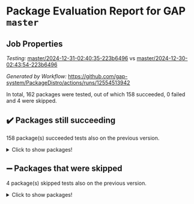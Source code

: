 # Package Evaluation Report for GAP `master`

## Job Properties

*Testing:* [master/2024-12-31-02:40:35-223b6496](https://github.com/gap-system/PackageDistro/blob/data/reports/master/2024-12-31-02:40:35-223b6496) vs [master/2024-12-30-02:43:54-223b6496](https://github.com/gap-system/PackageDistro/blob/data/reports/master/2024-12-30-02:43:54-223b6496)

*Generated by Workflow:* https://github.com/gap-system/PackageDistro/actions/runs/12554513942

In total, 162 packages were tested, out of which 158 succeeded, 0 failed and 4 were skipped.

## :heavy_check_mark: Packages still succeeding

158 package(s) succeeded tests also on the previous version.
<details><summary>Click to show packages!</summary>

- 4ti2interface 2024.11-01 [(success)](https://github.com/gap-system/PackageDistro/actions/runs/12554513942/job/35003439446)
- ace 5.6.2 [(success)](https://github.com/gap-system/PackageDistro/actions/runs/12554513942/job/35003441912)
- aclib 1.3.2 [(success)](https://github.com/gap-system/PackageDistro/actions/runs/12554513942/job/35003442458)
- agt 0.3.1 [(success)](https://github.com/gap-system/PackageDistro/actions/runs/12554513942/job/35003442864)
- alnuth 3.2.1 [(success)](https://github.com/gap-system/PackageDistro/actions/runs/12554513942/job/35003443067)
- anupq 3.3.1 [(success)](https://github.com/gap-system/PackageDistro/actions/runs/12554513942/job/35003443193)
- atlasrep 2.1.9 [(success)](https://github.com/gap-system/PackageDistro/actions/runs/12554513942/job/35003443384)
- autodoc 2023.06.19 [(success)](https://github.com/gap-system/PackageDistro/actions/runs/12554513942/job/35003443537)
- automata 1.16 [(success)](https://github.com/gap-system/PackageDistro/actions/runs/12554513942/job/35003443663)
- automgrp 1.3.2 [(success)](https://github.com/gap-system/PackageDistro/actions/runs/12554513942/job/35003443786)
- autpgrp 1.11 [(success)](https://github.com/gap-system/PackageDistro/actions/runs/12554513942/job/35003443882)
- cap 2024.11-02 [(success)](https://github.com/gap-system/PackageDistro/actions/runs/12554513942/job/35003443995)
- caratinterface 2.3.7 [(success)](https://github.com/gap-system/PackageDistro/actions/runs/12554513942/job/35003444182)
- cddinterface 2024.09.02 [(success)](https://github.com/gap-system/PackageDistro/actions/runs/12554513942/job/35003444290)
- circle 1.6.6 [(success)](https://github.com/gap-system/PackageDistro/actions/runs/12554513942/job/35003444444)
- classicpres 1.22 [(success)](https://github.com/gap-system/PackageDistro/actions/runs/12554513942/job/35003444596)
- cohomolo 1.6.11 [(success)](https://github.com/gap-system/PackageDistro/actions/runs/12554513942/job/35003444740)
- congruence 1.2.7 [(success)](https://github.com/gap-system/PackageDistro/actions/runs/12554513942/job/35003444869)
- corefreesub 0.6 [(success)](https://github.com/gap-system/PackageDistro/actions/runs/12554513942/job/35003445003)
- corelg 1.57 [(success)](https://github.com/gap-system/PackageDistro/actions/runs/12554513942/job/35003445122)
- crime 1.6 [(success)](https://github.com/gap-system/PackageDistro/actions/runs/12554513942/job/35003445278)
- crisp 1.4.6 [(success)](https://github.com/gap-system/PackageDistro/actions/runs/12554513942/job/35003445397)
- crypting 0.10.5 [(success)](https://github.com/gap-system/PackageDistro/actions/runs/12554513942/job/35003445494)
- cryst 4.1.27 [(success)](https://github.com/gap-system/PackageDistro/actions/runs/12554513942/job/35003445663)
- crystcat 1.1.10 [(success)](https://github.com/gap-system/PackageDistro/actions/runs/12554513942/job/35003445759)
- ctbllib 1.3.9 [(success)](https://github.com/gap-system/PackageDistro/actions/runs/12554513942/job/35003445913)
- cubefree 1.20 [(success)](https://github.com/gap-system/PackageDistro/actions/runs/12554513942/job/35003446095)
- curlinterface 2.4.0 [(success)](https://github.com/gap-system/PackageDistro/actions/runs/12554513942/job/35003446312)
- cvec 2.8.2 [(success)](https://github.com/gap-system/PackageDistro/actions/runs/12554513942/job/35003446473)
- datastructures 0.3.1 [(success)](https://github.com/gap-system/PackageDistro/actions/runs/12554513942/job/35003446635)
- deepthought 1.0.7 [(success)](https://github.com/gap-system/PackageDistro/actions/runs/12554513942/job/35003446800)
- design 1.8.2 [(success)](https://github.com/gap-system/PackageDistro/actions/runs/12554513942/job/35003446927)
- difsets 2.3.1 [(success)](https://github.com/gap-system/PackageDistro/actions/runs/12554513942/job/35003447144)
- digraphs 1.9.0 [(success)](https://github.com/gap-system/PackageDistro/actions/runs/12554513942/job/35003447299)
- edim 1.3.8 [(success)](https://github.com/gap-system/PackageDistro/actions/runs/12554513942/job/35003447503)
- example 4.4.0 [(success)](https://github.com/gap-system/PackageDistro/actions/runs/12554513942/job/35003447731)
- examplesforhomalg 2023.10-01 [(success)](https://github.com/gap-system/PackageDistro/actions/runs/12554513942/job/35003447916)
- factint 1.6.3 [(success)](https://github.com/gap-system/PackageDistro/actions/runs/12554513942/job/35003448143)
- ferret 1.0.14 [(success)](https://github.com/gap-system/PackageDistro/actions/runs/12554513942/job/35003448361)
- fga 1.5.0 [(success)](https://github.com/gap-system/PackageDistro/actions/runs/12554513942/job/35003448518)
- fining 1.5.6 [(success)](https://github.com/gap-system/PackageDistro/actions/runs/12554513942/job/35003448672)
- float 1.0.5 [(success)](https://github.com/gap-system/PackageDistro/actions/runs/12554513942/job/35003448914)
- format 1.4.4 [(success)](https://github.com/gap-system/PackageDistro/actions/runs/12554513942/job/35003449047)
- forms 1.2.12 [(success)](https://github.com/gap-system/PackageDistro/actions/runs/12554513942/job/35003449257)
- fplsa 1.2.6 [(success)](https://github.com/gap-system/PackageDistro/actions/runs/12554513942/job/35003449426)
- fr 2.4.13 [(success)](https://github.com/gap-system/PackageDistro/actions/runs/12554513942/job/35003449573)
- francy 2.0.3 [(success)](https://github.com/gap-system/PackageDistro/actions/runs/12554513942/job/35003449739)
- fwtree 1.3 [(success)](https://github.com/gap-system/PackageDistro/actions/runs/12554513942/job/35003449884)
- gapdoc 1.6.7 [(success)](https://github.com/gap-system/PackageDistro/actions/runs/12554513942/job/35003450006)
- gauss 2024.11-01 [(success)](https://github.com/gap-system/PackageDistro/actions/runs/12554513942/job/35003450131)
- gaussforhomalg 2024.08-01 [(success)](https://github.com/gap-system/PackageDistro/actions/runs/12554513942/job/35003450367)
- gbnp 1.1.0 [(success)](https://github.com/gap-system/PackageDistro/actions/runs/12554513942/job/35003450527)
- generalizedmorphismsforcap 2024.09-03 [(success)](https://github.com/gap-system/PackageDistro/actions/runs/12554513942/job/35003450684)
- genss 1.6.9 [(success)](https://github.com/gap-system/PackageDistro/actions/runs/12554513942/job/35003450826)
- gradedmodules 2024.01-01 [(success)](https://github.com/gap-system/PackageDistro/actions/runs/12554513942/job/35003450965)
- gradedringforhomalg 2024.07-01 [(success)](https://github.com/gap-system/PackageDistro/actions/runs/12554513942/job/35003451143)
- grape 4.9.2 [(success)](https://github.com/gap-system/PackageDistro/actions/runs/12554513942/job/35003451301)
- groupoids 1.76 [(success)](https://github.com/gap-system/PackageDistro/actions/runs/12554513942/job/35003451439)
- grpconst 2.6.5 [(success)](https://github.com/gap-system/PackageDistro/actions/runs/12554513942/job/35003451674)
- guarana 0.96.3 [(success)](https://github.com/gap-system/PackageDistro/actions/runs/12554513942/job/35003451833)
- guava 3.19 [(success)](https://github.com/gap-system/PackageDistro/actions/runs/12554513942/job/35003452015)
- hap 1.66 [(success)](https://github.com/gap-system/PackageDistro/actions/runs/12554513942/job/35003452267)
- hapcryst 0.1.15 [(success)](https://github.com/gap-system/PackageDistro/actions/runs/12554513942/job/35003452447)
- hecke 1.5.4 [(success)](https://github.com/gap-system/PackageDistro/actions/runs/12554513942/job/35003452721)
- help 4.0 [(success)](https://github.com/gap-system/PackageDistro/actions/runs/12554513942/job/35003452954)
- homalg 2024.01-01 [(success)](https://github.com/gap-system/PackageDistro/actions/runs/12554513942/job/35003453111)
- homalgtocas 2023.11-01 [(success)](https://github.com/gap-system/PackageDistro/actions/runs/12554513942/job/35003453277)
- idrel 2.48 [(success)](https://github.com/gap-system/PackageDistro/actions/runs/12554513942/job/35003453432)
- images 1.3.3 [(success)](https://github.com/gap-system/PackageDistro/actions/runs/12554513942/job/35003453586)
- intpic 0.4.0 [(success)](https://github.com/gap-system/PackageDistro/actions/runs/12554513942/job/35003453778)
- io 4.9.1 [(success)](https://github.com/gap-system/PackageDistro/actions/runs/12554513942/job/35003454086)
- io_forhomalg 2023.02-04 [(success)](https://github.com/gap-system/PackageDistro/actions/runs/12554513942/job/35003454402)
- irredsol 1.4.4 [(success)](https://github.com/gap-system/PackageDistro/actions/runs/12554513942/job/35003454596)
- json 2.2.2 [(success)](https://github.com/gap-system/PackageDistro/actions/runs/12554513942/job/35003454866)
- jupyterkernel 1.5.1 [(success)](https://github.com/gap-system/PackageDistro/actions/runs/12554513942/job/35003454969)
- jupyterviz 1.5.6 [(success)](https://github.com/gap-system/PackageDistro/actions/runs/12554513942/job/35003455122)
- kan 1.37 [(success)](https://github.com/gap-system/PackageDistro/actions/runs/12554513942/job/35003455341)
- kbmag 1.5.11 [(success)](https://github.com/gap-system/PackageDistro/actions/runs/12554513942/job/35003455491)
- laguna 3.9.7 [(success)](https://github.com/gap-system/PackageDistro/actions/runs/12554513942/job/35003455642)
- liealgdb 2.2.1 [(success)](https://github.com/gap-system/PackageDistro/actions/runs/12554513942/job/35003455767)
- liepring 2.9.1 [(success)](https://github.com/gap-system/PackageDistro/actions/runs/12554513942/job/35003455882)
- liering 2.4.2 [(success)](https://github.com/gap-system/PackageDistro/actions/runs/12554513942/job/35003456031)
- linearalgebraforcap 2024.10-01 [(success)](https://github.com/gap-system/PackageDistro/actions/runs/12554513942/job/35003456211)
- lins 0.9 [(success)](https://github.com/gap-system/PackageDistro/actions/runs/12554513942/job/35003456343)
- localizeringforhomalg 2023.10-01 [(success)](https://github.com/gap-system/PackageDistro/actions/runs/12554513942/job/35003456526)
- loops 3.4.4 [(success)](https://github.com/gap-system/PackageDistro/actions/runs/12554513942/job/35003456649)
- lpres 1.1.1 [(success)](https://github.com/gap-system/PackageDistro/actions/runs/12554513942/job/35003456821)
- majoranaalgebras 1.5.2 [(success)](https://github.com/gap-system/PackageDistro/actions/runs/12554513942/job/35003456973)
- mapclass 1.4.6 [(success)](https://github.com/gap-system/PackageDistro/actions/runs/12554513942/job/35003457134)
- matgrp 0.71 [(success)](https://github.com/gap-system/PackageDistro/actions/runs/12554513942/job/35003457259)
- matricesforhomalg 2024.11-02 [(success)](https://github.com/gap-system/PackageDistro/actions/runs/12554513942/job/35003457412)
- modisom 3.0.0 [(success)](https://github.com/gap-system/PackageDistro/actions/runs/12554513942/job/35003457540)
- modulepresentationsforcap 2024.09-02 [(success)](https://github.com/gap-system/PackageDistro/actions/runs/12554513942/job/35003457716)
- modules 2024.01-01 [(success)](https://github.com/gap-system/PackageDistro/actions/runs/12554513942/job/35003457841)
- monoidalcategories 2024.09-05 [(success)](https://github.com/gap-system/PackageDistro/actions/runs/12554513942/job/35003457945)
- nconvex 2024.12-01 [(success)](https://github.com/gap-system/PackageDistro/actions/runs/12554513942/job/35003458096)
- nilmat 1.4.2 [(success)](https://github.com/gap-system/PackageDistro/actions/runs/12554513942/job/35003458217)
- nock 1.5 [(success)](https://github.com/gap-system/PackageDistro/actions/runs/12554513942/job/35003458331)
- normalizinterface 1.3.7 [(success)](https://github.com/gap-system/PackageDistro/actions/runs/12554513942/job/35003458487)
- nq 2.5.11 [(success)](https://github.com/gap-system/PackageDistro/actions/runs/12554513942/job/35003458622)
- numericalsgps 1.4.0 [(success)](https://github.com/gap-system/PackageDistro/actions/runs/12554513942/job/35003458749)
- openmath 11.5.3 [(success)](https://github.com/gap-system/PackageDistro/actions/runs/12554513942/job/35003458850)
- orb 4.9.1 [(success)](https://github.com/gap-system/PackageDistro/actions/runs/12554513942/job/35003459004)
- packagemanager 1.6 [(success)](https://github.com/gap-system/PackageDistro/actions/runs/12554513942/job/35003459145)
- patternclass 2.4.5 [(success)](https://github.com/gap-system/PackageDistro/actions/runs/12554513942/job/35003459259)
- permut 2.0.5 [(success)](https://github.com/gap-system/PackageDistro/actions/runs/12554513942/job/35003459398)
- polenta 1.3.10 [(success)](https://github.com/gap-system/PackageDistro/actions/runs/12554513942/job/35003459512)
- polymaking 0.8.7 [(success)](https://github.com/gap-system/PackageDistro/actions/runs/12554513942/job/35003459644)
- primgrp 3.4.4 [(success)](https://github.com/gap-system/PackageDistro/actions/runs/12554513942/job/35003459769)
- profiling 2.6.0 [(success)](https://github.com/gap-system/PackageDistro/actions/runs/12554513942/job/35003459879)
- qdistrnd 0.9.5 [(success)](https://github.com/gap-system/PackageDistro/actions/runs/12554513942/job/35003459985)
- qpa 1.35 [(success)](https://github.com/gap-system/PackageDistro/actions/runs/12554513942/job/35003460139)
- quagroup 1.8.4 [(success)](https://github.com/gap-system/PackageDistro/actions/runs/12554513942/job/35003460241)
- radiroot 2.9 [(success)](https://github.com/gap-system/PackageDistro/actions/runs/12554513942/job/35003460371)
- rcwa 4.7.1 [(success)](https://github.com/gap-system/PackageDistro/actions/runs/12554513942/job/35003460476)
- rds 1.8 [(success)](https://github.com/gap-system/PackageDistro/actions/runs/12554513942/job/35003460596)
- recog 1.4.3 [(success)](https://github.com/gap-system/PackageDistro/actions/runs/12554513942/job/35003460707)
- repndecomp 1.3.0 [(success)](https://github.com/gap-system/PackageDistro/actions/runs/12554513942/job/35003460856)
- repsn 3.1.2 [(success)](https://github.com/gap-system/PackageDistro/actions/runs/12554513942/job/35003460951)
- resclasses 4.7.3 [(success)](https://github.com/gap-system/PackageDistro/actions/runs/12554513942/job/35003461053)
- ringsforhomalg 2024.11-02 [(success)](https://github.com/gap-system/PackageDistro/actions/runs/12554513942/job/35003461183)
- sco 2023.08-01 [(success)](https://github.com/gap-system/PackageDistro/actions/runs/12554513942/job/35003461282)
- scscp 2.4.3 [(success)](https://github.com/gap-system/PackageDistro/actions/runs/12554513942/job/35003461436)
- semigroups 5.4.0 [(success)](https://github.com/gap-system/PackageDistro/actions/runs/12554513942/job/35003461553)
- sglppow 2.4 [(success)](https://github.com/gap-system/PackageDistro/actions/runs/12554513942/job/35003461676)
- sgpviz 0.999.6 [(success)](https://github.com/gap-system/PackageDistro/actions/runs/12554513942/job/35003461822)
- simpcomp 2.1.14 [(success)](https://github.com/gap-system/PackageDistro/actions/runs/12554513942/job/35003461921)
- singular 2024.06.03 [(success)](https://github.com/gap-system/PackageDistro/actions/runs/12554513942/job/35003462078)
- sl2reps 1.1 [(success)](https://github.com/gap-system/PackageDistro/actions/runs/12554513942/job/35003462187)
- sla 1.6.2 [(success)](https://github.com/gap-system/PackageDistro/actions/runs/12554513942/job/35003462361)
- smallantimagmas 0.2.12 [(success)](https://github.com/gap-system/PackageDistro/actions/runs/12554513942/job/35003462510)
- smallgrp 1.5.4 [(success)](https://github.com/gap-system/PackageDistro/actions/runs/12554513942/job/35003462674)
- smallsemi 0.7.1 [(success)](https://github.com/gap-system/PackageDistro/actions/runs/12554513942/job/35003462845)
- sonata 2.9.6 [(success)](https://github.com/gap-system/PackageDistro/actions/runs/12554513942/job/35003462988)
- sophus 1.27 [(success)](https://github.com/gap-system/PackageDistro/actions/runs/12554513942/job/35003463368)
- sotgrps 1.3 [(success)](https://github.com/gap-system/PackageDistro/actions/runs/12554513942/job/35003463578)
- spinsym 1.5.2 [(success)](https://github.com/gap-system/PackageDistro/actions/runs/12554513942/job/35003463685)
- standardff 1.0 [(success)](https://github.com/gap-system/PackageDistro/actions/runs/12554513942/job/35003463830)
- symbcompcc 1.3.2 [(success)](https://github.com/gap-system/PackageDistro/actions/runs/12554513942/job/35003464003)
- thelma 1.3 [(success)](https://github.com/gap-system/PackageDistro/actions/runs/12554513942/job/35003464146)
- tomlib 1.2.11 [(success)](https://github.com/gap-system/PackageDistro/actions/runs/12554513942/job/35003464300)
- toolsforhomalg 2024.09-01 [(success)](https://github.com/gap-system/PackageDistro/actions/runs/12554513942/job/35003464419)
- toric 1.9.6 [(success)](https://github.com/gap-system/PackageDistro/actions/runs/12554513942/job/35003464590)
- toricvarieties 2022.07.13 [(success)](https://github.com/gap-system/PackageDistro/actions/runs/12554513942/job/35003464704)
- transgrp 3.6.5 [(success)](https://github.com/gap-system/PackageDistro/actions/runs/12554513942/job/35003464838)
- typeset 1.2.2 [(success)](https://github.com/gap-system/PackageDistro/actions/runs/12554513942/job/35003465022)
- ugaly 4.1.3 [(success)](https://github.com/gap-system/PackageDistro/actions/runs/12554513942/job/35003465124)
- unipot 1.6 [(success)](https://github.com/gap-system/PackageDistro/actions/runs/12554513942/job/35003465229)
- unitlib 4.2.0 [(success)](https://github.com/gap-system/PackageDistro/actions/runs/12554513942/job/35003465373)
- utils 0.85 [(success)](https://github.com/gap-system/PackageDistro/actions/runs/12554513942/job/35003465489)
- uuid 0.7 [(success)](https://github.com/gap-system/PackageDistro/actions/runs/12554513942/job/35003465651)
- walrus 0.9991 [(success)](https://github.com/gap-system/PackageDistro/actions/runs/12554513942/job/35003465810)
- wedderga 4.10.5 [(success)](https://github.com/gap-system/PackageDistro/actions/runs/12554513942/job/35003465902)
- wpe 0.8 [(success)](https://github.com/gap-system/PackageDistro/actions/runs/12554513942/job/35003466120)
- xmod 2.92 [(success)](https://github.com/gap-system/PackageDistro/actions/runs/12554513942/job/35003466240)
- xmodalg 1.23 [(success)](https://github.com/gap-system/PackageDistro/actions/runs/12554513942/job/35003466364)
- yangbaxter 0.10.6 [(success)](https://github.com/gap-system/PackageDistro/actions/runs/12554513942/job/35003466496)
- zeromqinterface 0.16 [(success)](https://github.com/gap-system/PackageDistro/actions/runs/12554513942/job/35003466605)
</details>

## :heavy_minus_sign: Packages that were skipped

4 package(s) skipped tests also on the previous version.
<details><summary>Click to show packages!</summary>

- browse 1.8.21 [(skipped)](https://github.com/gap-system/PackageDistro/actions/runs/12554513942/job/35003294744)
- itc 1.5.1 [(skipped)](https://github.com/gap-system/PackageDistro/actions/runs/12554513942/job/35003294744)
- polycyclic 2.16 [(skipped)](https://github.com/gap-system/PackageDistro/actions/runs/12554513942/job/35003294744)
- xgap 4.32 [(skipped)](https://github.com/gap-system/PackageDistro/actions/runs/12554513942/job/35003294744)
</details>


